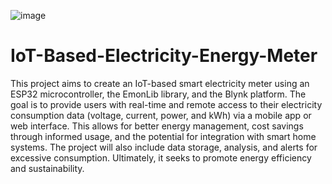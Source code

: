 ![image](https://github.com/user-attachments/assets/34e92d65-8ff7-4725-93e3-258fa0dbd4ee)

# IoT-Based-Electricity-Energy-Meter

This project aims to create an IoT-based smart electricity meter using an ESP32 microcontroller, the EmonLib library, and the Blynk platform.  The goal is to provide users with real-time and remote access to their electricity consumption data (voltage, current, power, and kWh) via a mobile app or web interface.  This allows for better energy management, cost savings through informed usage, and the potential for integration with smart home systems.  The project will also include data storage, analysis, and alerts for excessive consumption.  Ultimately, it seeks to promote energy efficiency and sustainability.

